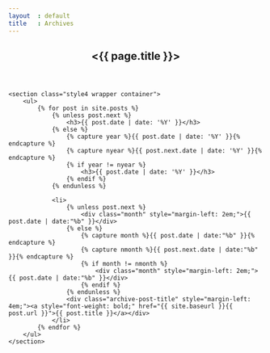 ```yaml
---
layout	: default
title	: Archives
---
```


<article id="main">
	<header class="special container">
		<span class="icon fa-archive"></span>
		<h2 class="post-title">&lt;{{ page.title }}&gt;</h2>
	</header>
	
	<section class="style4 wrapper container">	
		<ul>
			{% for post in site.posts %}
				{% unless post.next %}
					<h3>{{ post.date | date: '%Y' }}</h3>
				{% else %}
					{% capture year %}{{ post.date | date: '%Y' }}{% endcapture %}
					{% capture nyear %}{{ post.next.date | date: '%Y' }}{% endcapture %}
					{% if year != nyear %}
						<h3>{{ post.date | date: '%Y' }}</h3>
					{% endif %}
				{% endunless %}

				<li>    
					{% unless post.next %}
						<div class="month" style="margin-left: 2em;">{{ post.date | date:"%b" }}</div>
					{% else %}
						{% capture month %}{{ post.date | date:"%b" }}{% endcapture %}
						{% capture nmonth %}{{ post.next.date | date:"%b" }}{% endcapture %}
						{% if month != nmonth %}
							<div class="month" style="margin-left: 2em;">{{ post.date | date:"%b" }}</div>
						{% endif %}
					{% endunless %}
					<div class="archive-post-title" style="margin-left: 4em;"><a style="font-weight: bold;" href="{{ site.baseurl }}{{ post.url }}">{{ post.title }}</a></div>
				</li>
			{% endfor %}
		</ul>
	</section>
</article>

